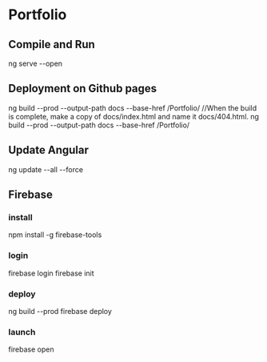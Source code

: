 # Portfolio

## Compile and Run
ng serve --open

## Deployment on Github pages
ng build --prod --output-path docs --base-href /Portfolio/
//When the build is complete, make a copy of docs/index.html and name it docs/404.html.
ng build --prod --output-path docs --base-href &#x2f;Portfolio/

## Update Angular
ng update --all --force

## Firebase

### install
npm install -g firebase-tools

### login
firebase login
firebase init

### deploy
ng build --prod
firebase deploy

### launch 
firebase open
